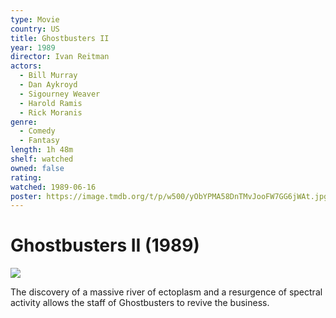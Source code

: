 ```yaml
---
type: Movie
country: US
title: Ghostbusters II
year: 1989
director: Ivan Reitman
actors:
  - Bill Murray
  - Dan Aykroyd
  - Sigourney Weaver
  - Harold Ramis
  - Rick Moranis
genre:
  - Comedy
  - Fantasy
length: 1h 48m
shelf: watched
owned: false
rating:
watched: 1989-06-16
poster: https://image.tmdb.org/t/p/w500/yObYPMA58DnTMvJooFW7GG6jWAt.jpg
---
```


# Ghostbusters II (1989)

![](https://image.tmdb.org/t/p/w500/yObYPMA58DnTMvJooFW7GG6jWAt.jpg)

The discovery of a massive river of ectoplasm and a resurgence of spectral activity allows the staff of Ghostbusters to revive the business.